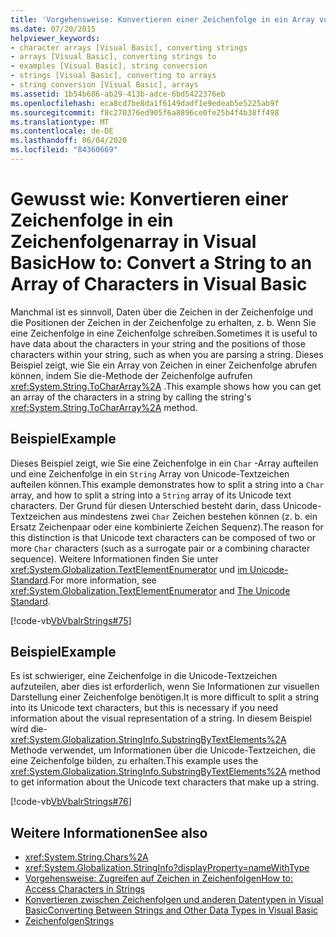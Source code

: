 ```yaml
---
title: 'Vorgehensweise: Konvertieren einer Zeichenfolge in ein Array von Zeichen'
ms.date: 07/20/2015
helpviewer_keywords:
- character arrays [Visual Basic], converting strings
- arrays [Visual Basic], converting strings to
- examples [Visual Basic], string conversion
- strings [Visual Basic], converting to arrays
- string conversion [Visual Basic], arrays
ms.assetid: 1b54b686-ab29-413b-adce-6bd5422376eb
ms.openlocfilehash: eca8cd7be8da1f6149dadf1e9edeab5e5225ab9f
ms.sourcegitcommit: f8c270376ed905f6a8896ce0fe25b4f4b38ff498
ms.translationtype: MT
ms.contentlocale: de-DE
ms.lasthandoff: 06/04/2020
ms.locfileid: "84360669"
---
```

# <a name="how-to-convert-a-string-to-an-array-of-characters-in-visual-basic"></a><span data-ttu-id="65b63-102">Gewusst wie: Konvertieren einer Zeichenfolge in ein Zeichenfolgenarray in Visual Basic</span><span class="sxs-lookup"><span data-stu-id="65b63-102">How to: Convert a String to an Array of Characters in Visual Basic</span></span>
<span data-ttu-id="65b63-103">Manchmal ist es sinnvoll, Daten über die Zeichen in der Zeichenfolge und die Positionen der Zeichen in der Zeichenfolge zu erhalten, z. b. Wenn Sie eine Zeichenfolge in eine Zeichenfolge schreiben.</span><span class="sxs-lookup"><span data-stu-id="65b63-103">Sometimes it is useful to have data about the characters in your string and the positions of those characters within your string, such as when you are parsing a string.</span></span> <span data-ttu-id="65b63-104">Dieses Beispiel zeigt, wie Sie ein Array von Zeichen in einer Zeichenfolge abrufen können, indem Sie die-Methode der Zeichenfolge aufrufen <xref:System.String.ToCharArray%2A> .</span><span class="sxs-lookup"><span data-stu-id="65b63-104">This example shows how you can get an array of the characters in a string by calling the string's <xref:System.String.ToCharArray%2A> method.</span></span>  
  
## <a name="example"></a><span data-ttu-id="65b63-105">Beispiel</span><span class="sxs-lookup"><span data-stu-id="65b63-105">Example</span></span>  
 <span data-ttu-id="65b63-106">Dieses Beispiel zeigt, wie Sie eine Zeichenfolge in ein `Char` -Array aufteilen und eine Zeichenfolge in ein `String` Array von Unicode-Textzeichen aufteilen können.</span><span class="sxs-lookup"><span data-stu-id="65b63-106">This example demonstrates how to split a string into a `Char` array, and how to split a string into a `String` array of its Unicode text characters.</span></span> <span data-ttu-id="65b63-107">Der Grund für diesen Unterschied besteht darin, dass Unicode-Textzeichen aus mindestens zwei `Char` Zeichen bestehen können (z. b. ein Ersatz Zeichenpaar oder eine kombinierte Zeichen Sequenz).</span><span class="sxs-lookup"><span data-stu-id="65b63-107">The reason for this distinction is that Unicode text characters can be composed of two or more `Char` characters (such as a surrogate pair or a combining character sequence).</span></span> <span data-ttu-id="65b63-108">Weitere Informationen finden Sie unter <xref:System.Globalization.TextElementEnumerator> und [im Unicode-Standard](https://www.unicode.org/standard/standard.html).</span><span class="sxs-lookup"><span data-stu-id="65b63-108">For more information, see <xref:System.Globalization.TextElementEnumerator> and [The Unicode Standard](https://www.unicode.org/standard/standard.html).</span></span>  
  
 [!code-vb[VbVbalrStrings#75](~/samples/snippets/visualbasic/VS_Snippets_VBCSharp/VbVbalrStrings/VB/Class4.vb#75)]  
  
## <a name="example"></a><span data-ttu-id="65b63-109">Beispiel</span><span class="sxs-lookup"><span data-stu-id="65b63-109">Example</span></span>  
 <span data-ttu-id="65b63-110">Es ist schwieriger, eine Zeichenfolge in die Unicode-Textzeichen aufzuteilen, aber dies ist erforderlich, wenn Sie Informationen zur visuellen Darstellung einer Zeichenfolge benötigen.</span><span class="sxs-lookup"><span data-stu-id="65b63-110">It is more difficult to split a string into its Unicode text characters, but this is necessary if you need information about the visual representation of a string.</span></span> <span data-ttu-id="65b63-111">In diesem Beispiel wird die- <xref:System.Globalization.StringInfo.SubstringByTextElements%2A> Methode verwendet, um Informationen über die Unicode-Textzeichen, die eine Zeichenfolge bilden, zu erhalten.</span><span class="sxs-lookup"><span data-stu-id="65b63-111">This example uses the <xref:System.Globalization.StringInfo.SubstringByTextElements%2A> method to get information about the Unicode text characters that make up a string.</span></span>  
  
 [!code-vb[VbVbalrStrings#76](~/samples/snippets/visualbasic/VS_Snippets_VBCSharp/VbVbalrStrings/VB/Class4.vb#76)]  
  
## <a name="see-also"></a><span data-ttu-id="65b63-112">Weitere Informationen</span><span class="sxs-lookup"><span data-stu-id="65b63-112">See also</span></span>

- <xref:System.String.Chars%2A>
- <xref:System.Globalization.StringInfo?displayProperty=nameWithType>
- [<span data-ttu-id="65b63-113">Vorgehensweise: Zugreifen auf Zeichen in Zeichenfolgen</span><span class="sxs-lookup"><span data-stu-id="65b63-113">How to: Access Characters in Strings</span></span>](how-to-access-characters-in-strings.md)
- [<span data-ttu-id="65b63-114">Konvertieren zwischen Zeichenfolgen und anderen Datentypen in Visual Basic</span><span class="sxs-lookup"><span data-stu-id="65b63-114">Converting Between Strings and Other Data Types in Visual Basic</span></span>](converting-between-strings-and-other-data-types.md)
- [<span data-ttu-id="65b63-115">Zeichenfolgen</span><span class="sxs-lookup"><span data-stu-id="65b63-115">Strings</span></span>](index.md)
